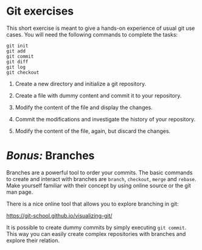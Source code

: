# Git exercises
This short exercise is meant to give a hands-on experience of usual git use
cases. You will need the following commands to complete the tasks:

    git init
    git add
    git commit
    git diff
    git log
    git checkout

1. Create a new directory and initialize a git repository.

2. Create a file with dummy content and commit it to your repository.

3. Modify the content of the file and display the changes.

4. Commit the modifications and investigate the history of your repository.

5. Modify the content of the file, again, but discard the changes.


# _Bonus:_ Branches
Branches are a powerful tool to order your commits. The basic commands to
create and interact with branches are ``branch``, ``checkout``, ``merge`` and
``rebase``. Make yourself familiar with their concept by using online source or
the git man page.

There is a nice online tool that allows you to explore branching in git:

https://git-school.github.io/visualizing-git/

It is possible to create dummy commits by simply executing ``git commit``. This
way you can easily create complex repositories with branches and explore their
relation.
